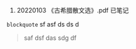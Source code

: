 1. 20220103  《古希腊散文选》.pdf  已笔记  

``blockquote``
sf asf 
ds ds d
  
  
>saf dsf das 
        sdg df 
